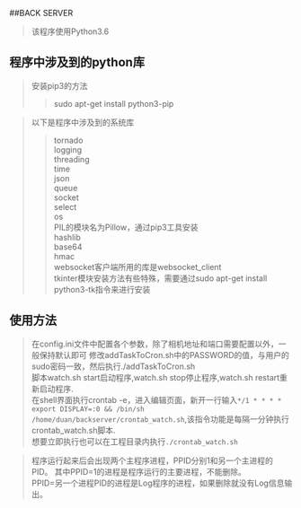 ##BACK SERVER

> 该程序使用Python3.6

## 程序中涉及到的python库
 
> 安装pip3的方法  
>> sudo apt-get install python3-pip  

> 以下是程序中涉及到的系统库  
>> tornado  
>> logging  
>> threading   
>> time  
>> json  
>> queue  
>> socket  
>> select  
>> os  
>> PIL的模块名为Pillow，通过pip3工具安装  
>> hashlib  
>> base64  
>> hmac  
>> websocket客户端所用的库是websocket_client  
>> tkinter模块安装方法有些特殊，需要通过sudo apt-get install python3-tk指令来进行安装


## 使用方法

> 在config.ini文件中配置各个参数，除了相机地址和端口需要配置以外，一般保持默认即可
> 修改addTaskToCron.sh中的PASSWORD的值，与用户的sudo密码一致，然后执行./addTaskToCron.sh  
> 脚本watch.sh start启动程序,watch.sh stop停止程序,watch.sh restart重新启动程序.  
> 在shell界面执行crontab -e，进入编辑页面，新开一行输入`*/1 * * * * export DISPLAY=:0 && /bin/sh /home/duan/backserver/crontab_watch.sh`,该指令功能是每隔一分钟执行crontab_watch.sh脚本.  
> 想要立即执行也可以在工程目录内执行`./crontab_watch.sh`  


> 程序运行起来后会出现两个主程序进程，PPID分别1和另一个主进程的PID。
其中PPID=1的进程是程序运行的主要进程，不能删除。  
PPID=另一个进程PID的进程是Log程序的进程，如果删除就没有Log信息输出。
